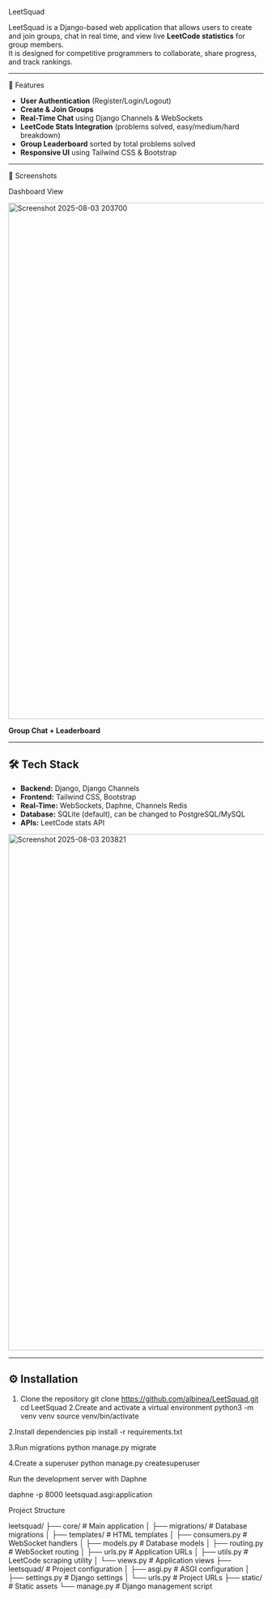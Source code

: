 LeetSquad

LeetSquad is a Django-based web application that allows users to create and join groups, chat in real time, and view live **LeetCode statistics** for group members.  
It is designed for competitive programmers to collaborate, share progress, and track rankings.

---

🚀 Features

- **User Authentication** (Register/Login/Logout)
- **Create & Join Groups**
- **Real-Time Chat** using Django Channels & WebSockets
- **LeetCode Stats Integration** (problems solved, easy/medium/hard breakdown)
- **Group Leaderboard** sorted by total problems solved
- **Responsive UI** using Tailwind CSS & Bootstrap

---
📸 Screenshots

Dashboard View  

<img width="1920" height="1020" alt="Screenshot 2025-08-03 203700" src="https://github.com/user-attachments/assets/cc7d53f1-3aa4-4482-8a12-386c15488193" />

**Group Chat + Leaderboard**  


---

## 🛠 Tech Stack

- **Backend:** Django, Django Channels
- **Frontend:** Tailwind CSS, Bootstrap
- **Real-Time:** WebSockets, Daphne, Channels Redis
- **Database:** SQLite (default), can be changed to PostgreSQL/MySQL
- **APIs:** LeetCode stats API
<img width="1920" height="1020" alt="Screenshot 2025-08-03 203821" src="https://github.com/user-attachments/assets/df4f3650-1a9f-4aad-9054-f39ad564f3ec" />

---

## ⚙️ Installation

1. Clone the repository
   git clone https://github.com/albinea/LeetSquad.git
   cd LeetSquad
2.Create and activate a virtual environment
python3 -m venv venv
source venv/bin/activate

2.Install dependencies
pip install -r requirements.txt

3.Run migrations
python manage.py migrate

4.Create a superuser
python manage.py createsuperuser

Run the development server with Daphne

daphne -p 8000 leetsquad.asgi:application


Project Structure

leetsquad/
├── core/                  # Main application
│   ├── migrations/        # Database migrations
│   ├── templates/         # HTML templates
│   ├── consumers.py       # WebSocket handlers
│   ├── models.py          # Database models
│   ├── routing.py         # WebSocket routing
│   ├── urls.py            # Application URLs
│   ├── utils.py           # LeetCode scraping utility
│   └── views.py           # Application views
├── leetsquad/             # Project configuration
│   ├── asgi.py            # ASGI configuration
│   ├── settings.py        # Django settings
│   └── urls.py            # Project URLs
├── static/                # Static assets
└── manage.py              # Django management script
